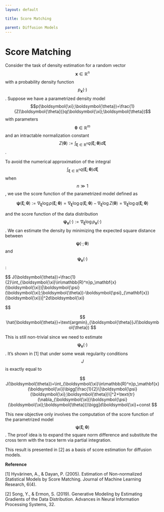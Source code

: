 ```yaml
---
layout: default

title: Score Matching

parent: Diffusion Models
---
```

# Score Matching

Consider the task of density estimation for a random vector $$\mathbf{x}\in\mathbb{R}^{n}$$ with a probability density function $$p_\mathbf{x}(\cdot)$$. Suppose we have a parametrized density model $$p(\boldsymbol{\xi};\boldsymbol{\theta})=\frac{1}{Z(\boldsymbol{\theta})}q(\boldsymbol{\xi};\boldsymbol{\theta})$$ with parameters $$\boldsymbol{\theta}\in\mathbb{R}^{m}$$ and an intractable normalization constant $$Z(\boldsymbol{\theta}):=\int_{\boldsymbol{\xi}\in\mathbb{R}^n}q(\boldsymbol{\xi};\boldsymbol{\theta})d\boldsymbol{\xi}$$. 

To avoid the numerical approximation of the integral $$\int_{\boldsymbol{\xi}\in\mathbb{R}^n}q(\boldsymbol{\xi};\boldsymbol{\theta})d\boldsymbol{\xi}$$ when $$n\gg1$$, we use the score function of the parametrized model defined as

$$
\boldsymbol{\psi}(\boldsymbol{\xi};\boldsymbol{\theta}):=\nabla_{\boldsymbol{\xi}}\log p(\boldsymbol{\xi};\boldsymbol{\theta})=\nabla_{\boldsymbol{\xi}}\log q(\boldsymbol{\xi};\boldsymbol{\theta})-\nabla_{\boldsymbol{\xi}}\log Z(\boldsymbol{\theta})=\nabla_{\boldsymbol{\xi}}\log q(\boldsymbol{\xi};\boldsymbol{\theta})
$$

and the score function of the data distribution $$\boldsymbol{\psi}_{\mathbf{x}}(\cdot):=\nabla_{\boldsymbol{\xi}}\log p_{\mathbf{x}}(\cdot)$$. We can estimate the density by minimizing the expected square distance between $$\boldsymbol{\psi}(\cdot;\boldsymbol{\theta})$$ and $$\boldsymbol{\psi}_{\mathbf{x}}(\cdot)$$:

$$
J(\boldsymbol{\theta})=\frac{1}{2}\int_{\boldsymbol{\xi}\in\mathbb{R}^n}p_\mathbf{x}(\boldsymbol{\xi})\|\boldsymbol{\psi}(\boldsymbol{\xi};\boldsymbol{\theta})-\boldsymbol{\psi}_{\mathbf{x}}(\boldsymbol{\xi})\|^2d\boldsymbol{\xi}

$$

$$
\hat{\boldsymbol{\theta}}=\text{argmin}_{\boldsymbol{\theta}}J(\boldsymbol{\theta})
$$

This is still non-trivial since we need to estimate $$\boldsymbol{\psi}_{\mathbf{x}}(\cdot)$$. It’s shown in [1] that under some weak regularity conditions $$J$$ is exactly equal to

$$
J(\boldsymbol{\theta})=\int_{\boldsymbol{\xi}\in\mathbb{R}^n}p_\mathbf{x}(\boldsymbol{\xi})\bigg[\frac{1}{2}\|\boldsymbol{\psi}(\boldsymbol{\xi};\boldsymbol{\theta})\|^2+\text{tr}(\nabla_{\boldsymbol{\xi}}\boldsymbol{\psi}(\boldsymbol{\xi};\boldsymbol{\theta}))\bigg]d\boldsymbol{\xi}+const
$$

This new objective only involves the computation of the score function of the parametrized model $$\boldsymbol{\psi}(\boldsymbol{\xi};\boldsymbol{\theta})$$. The proof idea is to expand the square norm difference and substitute the cross term with the trace term via partial integration. 

This result is presented in [2] as a basis of score estimation for diffusion models.

**Reference**

[1] Hyvärinen, A., & Dayan, P. (2005). Estimation of Non-normalized Statistical Models by Score Matching. Journal of Machine Learning Research, 6(4).

[2] Song, Y., & Ermon, S. (2019). Generative Modeling by Estimating Gradients of the Data Distribution. Advances in Neural Information Processing Systems, 32.